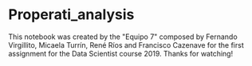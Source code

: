 # Properati_analysis
This notebook was created by the "Equipo 7" composed by Fernando Virgillito, Micaela Turrín, René Ríos and Francisco Cazenave for the first assignment for the Data Scientist course 2019. Thanks for watching!

